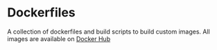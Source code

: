 # Dockerfiles

A collection of dockerfiles and build scripts to build custom images. All images
are available on [Docker Hub](https://hub.docker.com/ahoyt41)
